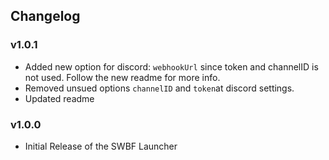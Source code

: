 ## Changelog

### v1.0.1
* Added new option for discord: `webhookUrl` since token and channelID is not used. Follow the new readme for more info.
* Removed unsued options `channelID` and `token`at discord settings.
* Updated readme

### v1.0.0
* Initial Release of the SWBF Launcher